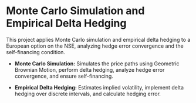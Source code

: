 # Monte Carlo Simulation and Empirical Delta Hedging

This project applies Monte Carlo simulation and empirical delta hedging to a European option on the NSE, analyzing hedge error convergence and the self-financing condition.

* **Monte Carlo Simulation:** Simulates the price paths using Geometric Brownian Motion, perform delta hedging, analyze hedge error convergence, and ensure self-financing.

* **Empirical Delta Hedging:** Estimates implied volatility, implement delta hedging over discrete intervals, and calculate hedging error.
